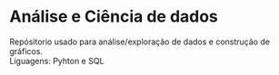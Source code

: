 # Análise e Ciência de dados
Repósitorio usado para análise/exploração de dados e construção de gráficos.<br>
Liguagens: Pyhton e SQL
